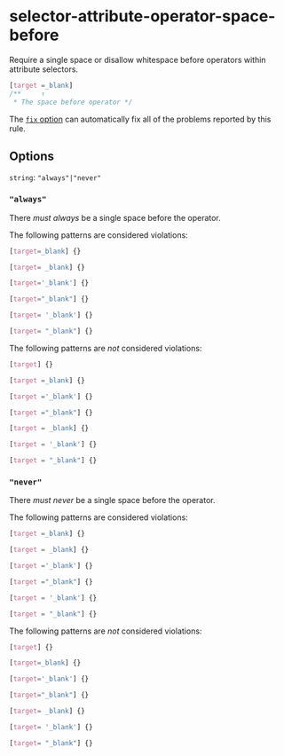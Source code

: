 # selector-attribute-operator-space-before

Require a single space or disallow whitespace before operators within attribute selectors.

```css
[target =_blank]
/**     ↑
 * The space before operator */
```

The [`fix` option](../../../docs/user-guide/options.md#fix----fix) can automatically fix all of the problems reported by this rule.

## Options

`string`: `"always"|"never"`

### `"always"`

There *must always* be a single space before the operator.

The following patterns are considered violations:

```css
[target=_blank] {}
```

```css
[target= _blank] {}
```

```css
[target='_blank'] {}
```

```css
[target="_blank"] {}
```

```css
[target= '_blank'] {}
```

```css
[target= "_blank"] {}
```

The following patterns are *not* considered violations:

```css
[target] {}
```

```css
[target =_blank] {}
```

```css
[target ='_blank'] {}
```

```css
[target ="_blank"] {}
```

```css
[target = _blank] {}
```

```css
[target = '_blank'] {}
```

```css
[target = "_blank"] {}
```

### `"never"`

There *must never* be a single space before the operator.

The following patterns are considered violations:

```css
[target =_blank] {}
```

```css
[target = _blank] {}
```

```css
[target ='_blank'] {}
```

```css
[target ="_blank"] {}
```

```css
[target = '_blank'] {}
```

```css
[target = "_blank"] {}
```

The following patterns are *not* considered violations:

```css
[target] {}
```

```css
[target=_blank] {}
```

```css
[target='_blank'] {}
```

```css
[target="_blank"] {}
```

```css
[target= _blank] {}
```

```css
[target= '_blank'] {}
```

```css
[target= "_blank"] {}
```
